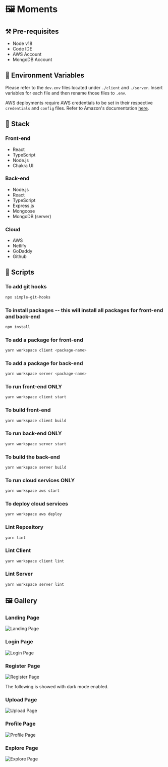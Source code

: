 # 🖼️ Moments

## ⚒️ Pre-requisites

- Node v18
- Code IDE
- AWS Account
- MongoDB Account

## 💭 Environment Variables

Please refer to the `dev.env` files located under `./client` and `./server`. Insert variables for each file and then rename those files to `.env`.

AWS deployments require AWS credentials to be set in their respective `credentials` and `config` files. Refer to Amazon's documentation [here](https://docs.aws.amazon.com/cli/latest/userguide/cli-configure-files.html).

## 🎨 Stack

### Front-end

- React
- TypeScript
- Node.js
- Chakra UI

### Back-end

- Node.js
- React
- TypeScript
- Express.js
- Mongoose
- MongoDB (server)

### Cloud

- AWS
- Netlify
- GoDaddy
- Github

## 📄 Scripts

### To add git hooks
```sh
npx simple-git-hooks
```

### To install packages -- this will install all packages for front-end and back-end
```sh
npm install
```

### To add a package for front-end
```sh
yarn workspace client <package-name>
```

### To add a package for back-end
```sh
yarn workspace server <package-name>
```

### To run front-end ONLY
```sh
yarn workspace client start
```

### To build front-end
```sh
yarn workspace client build
```

### To run back-end ONLY
```sh
yarn workspace server start
```

### To build the back-end
```sh
yarn workspace server build
```

### To run cloud services ONLY
```sh
yarn workspace aws start
```

### To deploy cloud services
```sh
yarn workspace aws deploy
```

### Lint Repository
```sh
yarn lint
```

### Lint Client
```sh
yarn workspace client lint
```

### Lint Server
```sh
yarn workspace server lint
```

## 🖼️ Gallery

### Landing Page
![Landing Page](./gallery/landing_page.png)

### Login Page
![Login Page](./gallery/login_page.png)

### Register Page
![Register Page](./gallery/register_page.png)

The following is showed with dark mode enabled.

### Upload Page
![Upload Page](./gallery/upload_page.png)

### Profile Page
![Profile Page](./gallery/profile_page.png)

### Explore Page
![Explore Page](./gallery/explore_page.png)

